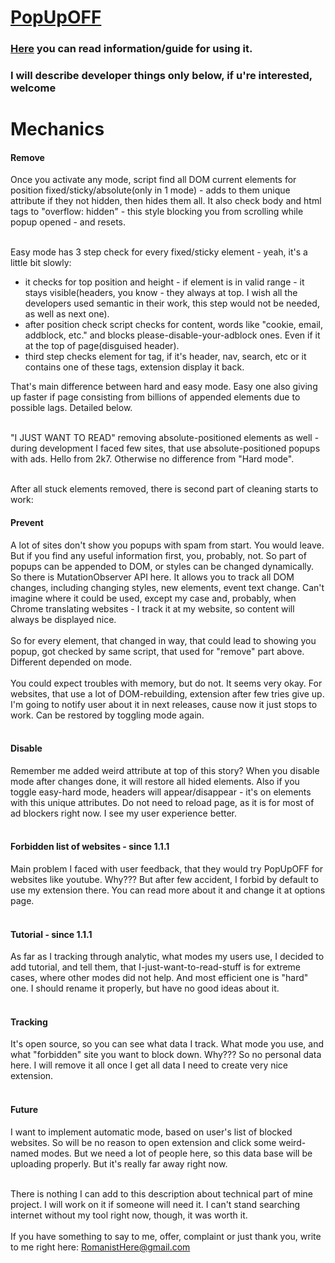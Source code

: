 # [PopUpOFF](https://chrome.google.com/webstore/detail/popupoff-popup-blocker/ifnkdbpmgkdbfklnbfidaackdenlmhgh)
### [Here](https://romanisthere.github.io/PopUpOFF-Website/) you can read information/guide for using it.
### I will describe developer things only below, if u're interested, welcome 
# Mechanics
#### Remove

Once you activate any mode, script find all DOM current elements for position fixed/sticky/absolute(only in 1 mode) - adds to them unique attribute if they not hidden, then hides them all. It also check body and html tags to "overflow: hidden" - this style blocking you from scrolling while popup opened - and resets.</br></br>

Easy mode has 3 step check for every fixed/sticky element - yeah, it's a little bit slowly:

- it checks for top position and height - if element is in valid range - it stays visible(headers, you know - they always at top. I wish all the developers used semantic in their work, this step would not be needed, as well as next one).
- after position check script checks for content, words like "cookie, email, addblock, etc."  and blocks please-disable-your-adblock ones. Even if it at the top of page(disguised header).
- third step checks element for tag, if it's header, nav, search, etc or it contains one of these tags, extension display it back. 

That's main difference between hard and easy mode. Easy one also giving up faster if page consisting from billions of appended elements due to possible lags. Detailed below.</br></br>

"I JUST WANT TO READ" removing absolute-positioned elements as well - during development I faced few sites, that use absolute-positioned popups with ads. Hello from 2k7. Otherwise no difference from "Hard mode".</br></br>

After all stuck elements removed, there is second part of cleaning starts to work:
#### Prevent
A lot of sites don't show you popups with spam from start. You would leave. But if you find any useful information first, you, probably, not. So part of popups can be appended to DOM, or styles can be changed dynamically. So there is MutationObserver API here. It allows you to track all DOM changes, including changing styles, new elements, event text change. Can't imagine where it could be used, except my case and, probably, when Chrome translating websites - I track it at my website, so content will always be displayed nice. </br></br>
So for every element, that changed in way, that could lead to showing you popup, got checked by same script, that used for "remove" part above. Different depended on mode. </br></br>
You could expect troubles with memory, but do not. It seems very okay. For websites, that use a lot of DOM-rebuilding, extension after few tries give up. I'm going to notify user about it in next releases, cause now it just stops to work. Can be restored by toggling mode again. </br></br>
#### Disable
Remember me added weird attribute at top of this story? When you disable mode after changes done, it will restore all hided elements. Also if you toggle easy-hard mode, headers will appear/disappear - it's on elements with this unique attributes. Do not need to reload page, as it is for most of ad blockers right now. I see my user experience better. </br></br>
#### Forbidden list of websites - since 1.1.1 
Main problem I faced with user feedback, that they would try PopUpOFF for websites like youtube. Why??? But after few accident, I forbid by default to use my extension there. You can read more about it and change it at options page.  </br></br>
#### Tutorial - since 1.1.1 
As far as I tracking through analytic, what modes my users use, I decided to add tutorial, and tell them, that I-just-want-to-read-stuff is for extreme cases, where other modes did not help. And most efficient one is "hard" one. I should rename it properly, but have no good ideas about it.</br></br>
#### Tracking
It's open source, so you can see what data I track. What mode you use, and what "forbidden" site you want to block down. Why??? So no personal data here. I will remove it all once I get all data I need to create very nice extension.</br></br>
#### Future
I want to implement automatic mode, based on user's list of blocked websites. So will be no reason to open extension and click some weird-named modes. But we need a lot of people here, so this data base will be uploading properly. But it's really far away right now.</br></br>

There is nothing I can add to this description about technical part of mine project. I will work on it if someone will need it. I can't stand searching internet without my tool right now, though, it was worth it. </br></br>
If you have something to say to me, offer, complaint or just thank you, write to me right here: RomanistHere@gmail.com
